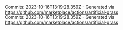 Commits: 2023-10-16T13:19:28.359Z - Generated via https://github.com/marketplace/actions/artificial-grass
<br>
Commits: 2023-10-16T13:19:28.359Z - Generated via https://github.com/marketplace/actions/artificial-grass
<br>

